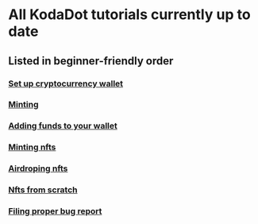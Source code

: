 # All KodaDot tutorials currently up to date

## Listed in beginner-friendly order

### [Set up cryptocurrency wallet](tutorials/how_to_create_wallet.md)

### [Minting](/tutorials/how_to_mint.md)

### [Adding funds to your wallet](/tutorials/how_to_top_up_wallet.md)

### [Minting nfts](/tutorials/how_to_mint.md)

### [Airdroping nfts](/tutorials/how_to_airdrop.md)

### [Nfts from scratch](how-to-make-nft.md)

### [Filing proper bug report](/tutorials/how_to_bug_report.md)

